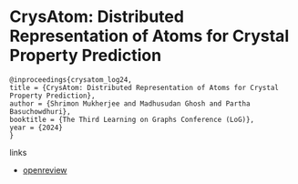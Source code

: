 # CrysAtom: Distributed Representation of Atoms for Crystal Property Prediction

```
@inproceedings{crysatom_log24,
title = {CrysAtom: Distributed Representation of Atoms for Crystal Property Prediction},
author = {Shrimon Mukherjee and Madhusudan Ghosh and Partha Basuchowdhuri},
booktitle = {The Third Learning on Graphs Conference (LoG)},
year = {2024}
}
```

links
- [openreview](https://openreview.net/forum?id=2AIVM5pWXz)
